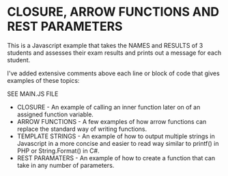 # CLOSURE, ARROW FUNCTIONS AND REST PARAMETERS

This is a Javascript example that takes the NAMES and RESULTS of 3 students and assesses their exam results and prints out a message for each student.

I've added extensive comments above each line or block of code that gives examples of these topics:

SEE MAIN.JS FILE

- CLOSURE - An example of calling an inner function later on of an assigned function variable. 
- ARROW FUNCTIONS - A few examples of how arrow functions can replace the standard way of writing functions.
- TEMPLATE STRINGS - An example of how to output multiple strings in Javascript in a more concise and easier to read way similar to printf() in PHP or String.Format() in C#.
- REST PARAMATERS - An example of how to create a function that can take in any number of parameters.


